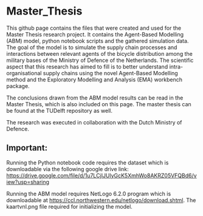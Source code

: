 # Master_Thesis

This github page contains the files that were created and used for the Master Thesis research project. It contains the Agent-Based Modelling (ABM) model, python notebook scripts and the gathered simulation data. The goal of the model is to simulate the supply chain processes and interactions between relevant agents of the bicycle distribution among the military bases of the Ministry of Defence of the Netherlands. The scientific aspect that this research has aimed to fill is to better understand intra-organisational supply chains using the novel Agent-Based Modelling method and the Exploratory Modelling and Analysis (EMA) workbench package.

The conclusions drawn from the ABM model results can be read in the Master Thesis, which is also included on this page. The master thesis can be found at the TUDelft repository as well.

The research was executed in collaboration with the Dutch Ministry of Defence.

## Important:
Running the Python notebook code requires the dataset which is downloadable via the following google drive link: https://drive.google.com/file/d/1u7LCjIJUlyGcK5XmhWo8AKRZ05VFQBd6/view?usp=sharing

Running the ABM model requires NetLogo 6.2.0 program which is downloadable at https://ccl.northwestern.edu/netlogo/download.shtml. The kaartvnl.png file required for initializing the model.
